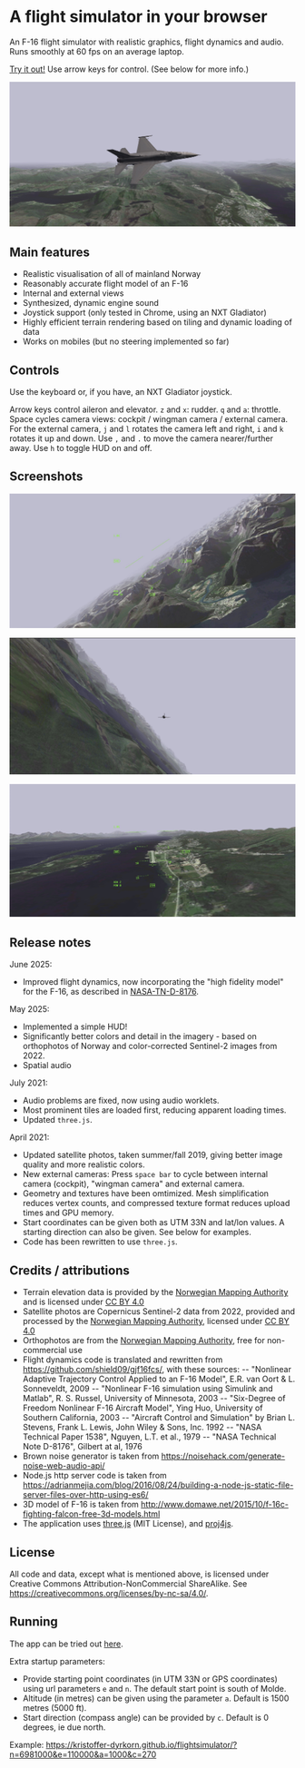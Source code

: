 # A flight simulator in your browser

An F-16 flight simulator with realistic graphics, flight dynamics and audio. Runs smoothly at 60 fps on an average laptop.

[Try it out!](https://kristoffer-dyrkorn.github.io/flightsimulator/) Use arrow keys for control. (See below for more info.)

![Screenshot](https://github.com/kristoffer-dyrkorn/flightsimulator/blob/master/screenshots/image1.jpeg)

## Main features

- Realistic visualisation of all of mainland Norway
- Reasonably accurate flight model of an F-16
- Internal and external views
- Synthesized, dynamic engine sound
- Joystick support (only tested in Chrome, using an NXT Gladiator)
- Highly efficient terrain rendering based on tiling and dynamic loading of data
- Works on mobiles (but no steering implemented so far)

## Controls

Use the keyboard or, if you have, an NXT Gladiator joystick.

Arrow keys control aileron and elevator. `z` and `x`: rudder. `q` and `a`: throttle. Space cycles camera views: cockpit / wingman camera / external camera. For the external camera, `j` and `l` rotates the camera left and right, `i` and `k` rotates it up and down. Use `,` and `.` to move the camera nearer/further away. Use `h` to toggle HUD on and off.

## Screenshots

![Åndalsnes](https://github.com/kristoffer-dyrkorn/flightsimulator/blob/master/screenshots/image2.jpeg)

![Wingman camera](https://github.com/kristoffer-dyrkorn/flightsimulator/blob/master/screenshots/image3.jpeg)

![Landing](https://github.com/kristoffer-dyrkorn/flightsimulator/blob/master/screenshots/image4.jpeg)

## Release notes

June 2025:

- Improved flight dynamics, now incorporating the "high fidelity model" for the F-16, as described in [NASA-TN-D-8176](https://ntrs.nasa.gov/citations/19760017178).

May 2025:

- Implemented a simple HUD!
- Significantly better colors and detail in the imagery - based on orthophotos of Norway and color-corrected Sentinel-2 images from 2022.
- Spatial audio

July 2021:

- Audio problems are fixed, now using audio worklets.
- Most prominent tiles are loaded first, reducing apparent loading times.
- Updated `three.js`.

April 2021:

- Updated satellite photos, taken summer/fall 2019, giving better image quality and more realistic colors.
- New external cameras: Press `space bar` to cycle between internal camera (cockpit), "wingman camera" and external camera.
- Geometry and textures have been omtimized. Mesh simplification reduces vertex counts, and compressed texture format reduces upload times and GPU memory.
- Start coordinates can be given both as UTM 33N and lat/lon values. A starting direction can also be given. See below for examples.
- Code has been rewritten to use `three.js`.

## Credits / attributions

- Terrain elevation data is provided by the [Norwegian Mapping Authority](https://www.kartverket.no) and is licensed under [CC BY 4.0](https://creativecommons.org/licenses/by/4.0/)
- Satellite photos are Copernicus Sentinel-2 data from 2022, provided and processed by the [Norwegian Mapping Authority](https://www.kartverket.no), licensed under [CC BY 4.0](https://creativecommons.org/licenses/by/4.0/)
- Orthophotos are from the [Norwegian Mapping Authority](https://www.kartverket.no), free for non-commercial use
- Flight dynamics code is translated and rewritten from https://github.com/shield09/gjf16fcs/, with these sources:
  -- "Nonlinear Adaptive Trajectory Control Applied to an F-16 Model", E.R. van Oort & L. Sonneveldt, 2009
  -- "Nonlinear F-16 simulation using Simulink and Matlab", R. S. Russel, University of Minnesota, 2003
  -- "Six-Degree of Freedom Nonlinear F-16 Aircraft Model", Ying Huo, University of Southern California, 2003
  -- "Aircraft Control and Simulation" by Brian L. Stevens, Frank L. Lewis, John Wiley & Sons, Inc. 1992
  -- "NASA Technical Paper 1538", Nguyen, L.T. et al., 1979
  -- "NASA Technical Note D-8176", Gilbert at al, 1976
- Brown noise generator is taken from https://noisehack.com/generate-noise-web-audio-api/
- Node.js http server code is taken from https://adrianmejia.com/blog/2016/08/24/building-a-node-js-static-file-server-files-over-http-using-es6/
- 3D model of F-16 is taken from http://www.domawe.net/2015/10/f-16c-fighting-falcon-free-3d-models.html
- The application uses [three.js](https://threejs.org/) (MIT License), and [proj4js](https://github.com/proj4js/proj4js).

## License

All code and data, except what is mentioned above, is licensed under Creative Commons Attribution-NonCommercial ShareAlike. See https://creativecommons.org/licenses/by-nc-sa/4.0/.

## Running

The app can be tried out [here](https://kristoffer-dyrkorn.github.io/flightsimulator/).

Extra startup parameters:

- Provide starting point coordinates (in UTM 33N or GPS coordinates) using url parameters `e` and `n`. The default start point is south of Molde.
- Altitude (in metres) can be given using the parameter `a`. Default is 1500 metres (5000 ft).
- Start direction (compass angle) can be provided by `c`. Default is 0 degrees, ie due north.

Example: https://kristoffer-dyrkorn.github.io/flightsimulator/?n=6981000&e=110000&a=1000&c=270
